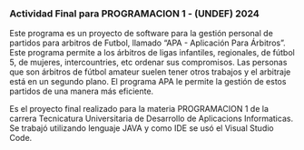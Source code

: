 ### Actividad Final para PROGRAMACION 1 - (UNDEF) 2024 
Este programa es un proyecto de software para la gestión personal de partidos para arbitros de Futbol, llamado “APA - Aplicación Para Árbitros”. 
Este programa permite a los árbitros de ligas infantiles, regionales, de fútbol 5, de mujeres, intercountries, etc ordenar sus compromisos. 
Las personas que son árbitros de fútbol amateur suelen tener otros trabajos y el arbitraje está en un segundo plano. 
El programa APA le permite la gestión de estos partidos de una manera más eficiente. 

Es el proyecto final realizado para la materia PROGRAMACION 1 de la carrera Tecnicatura Universitaria de Desarrollo de Aplicacions Informaticas. 
Se trabajó utilizando lenguaje JAVA y como IDE se usó el Visual Studio Code.

